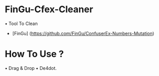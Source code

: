 # FinGu-Cfex-Cleaner

• Tool To Clean 
* [FinGu] (https://github.com/FinGu/ConfuserEx-Numbers-Mutation)
# How To Use ?

• Drag & Drop
• De4dot.
